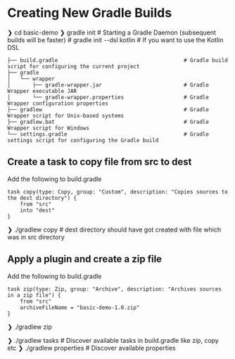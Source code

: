 # Creating New Gradle Builds
❯ cd basic-demo
❯ gradle init                   # Starting a Gradle Daemon (subsequent builds will be faster)
                                # gradle init --dsl kotlin      # If you want to use the Kotlin DSL
```
├── build.gradle                                        # Gradle build script for configuring the current project
├── gradle
│   └── wrapper
│       ├── gradle-wrapper.jar                          # Gradle Wrapper executable JAR
│       └── gradle-wrapper.properties                   # Gradle Wrapper configuration properties
├── gradlew                                             # Gradle Wrapper script for Unix-based systems
├── gradlew.bat                                         # Gradle Wrapper script for Windows
└── settings.gradle                                     # Gradle settings script for configuring the Gradle build
```

## Create a task to copy file from src to dest
Add the following to build.gradle
```
task copy(type: Copy, group: "Custom", description: "Copies sources to the dest directory") {
    from "src"
    into "dest"
}
```
❯ ./gradlew copy                                        # dest directory should have got created with file which was in src directory

## Apply a plugin and create a zip file
Add the following to build.gradle

```
task zip(type: Zip, group: "Archive", description: "Archives sources in a zip file") {
    from "src"  
    archiveFileName = "basic-demo-1.0.zip"
}
```

❯ ./gradlew zip

❯ ./gradlew tasks                                       # Discover available tasks in build.gradle like zip, copy etc
❯ ./gradlew properties                                  # Discover available properties


